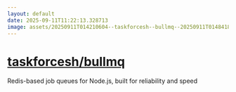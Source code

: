 ```yaml
---
layout: default
date: 2025-09-11T11:22:13.328713
image: assets/20250911T014210604--taskforcesh--bullmq--20250911T014841886--cropped.png
---
```


# [taskforcesh/bullmq](https://github.com/taskforcesh/bullmq)

Redis-based job queues for Node.js, built for reliability and speed
